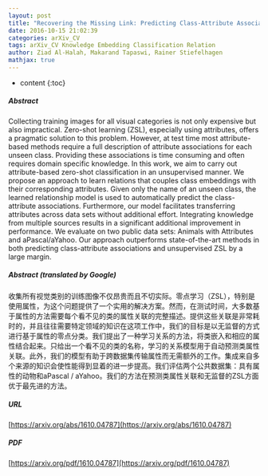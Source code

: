 ```yaml
---
layout: post
title: "Recovering the Missing Link: Predicting Class-Attribute Associations for Unsupervised Zero-Shot Learning"
date: 2016-10-15 21:02:39
categories: arXiv_CV
tags: arXiv_CV Knowledge Embedding Classification Relation
author: Ziad Al-Halah, Makarand Tapaswi, Rainer Stiefelhagen
mathjax: true
---
```


* content
{:toc}

##### Abstract
Collecting training images for all visual categories is not only expensive but also impractical. Zero-shot learning (ZSL), especially using attributes, offers a pragmatic solution to this problem. However, at test time most attribute-based methods require a full description of attribute associations for each unseen class. Providing these associations is time consuming and often requires domain specific knowledge. In this work, we aim to carry out attribute-based zero-shot classification in an unsupervised manner. We propose an approach to learn relations that couples class embeddings with their corresponding attributes. Given only the name of an unseen class, the learned relationship model is used to automatically predict the class-attribute associations. Furthermore, our model facilitates transferring attributes across data sets without additional effort. Integrating knowledge from multiple sources results in a significant additional improvement in performance. We evaluate on two public data sets: Animals with Attributes and aPascal/aYahoo. Our approach outperforms state-of-the-art methods in both predicting class-attribute associations and unsupervised ZSL by a large margin.

##### Abstract (translated by Google)
收集所有视觉类别的训练图像不仅昂贵而且不切实际。零点学习（ZSL），特别是使用属性，为这个问题提供了一个实用的解决方案。然而，在测试时间，大多数基于属性的方法需要每个看不见的类的属性关联的完整描述。提供这些关联是非常耗时的，并且往往需要特定领域的知识在这项工作中，我们的目标是以无监督的方式进行基于属性的零点分类。我们提出了一种学习关系的方法，将类嵌入和相应的属性结合起来。只给出一个看不见的类的名称，学习的关系模型用于自动预测类属性关联。此外，我们的模型有助于跨数据集传输属性而无需额外的工作。集成来自多个来源的知识会使性能得到显着的进一步提高。我们评估两个公共数据集：具有属性的动物和aPascal / aYahoo。我们的方法在预测类属性关联和无监督的ZSL方面优于最先进的方法。

##### URL
[https://arxiv.org/abs/1610.04787](https://arxiv.org/abs/1610.04787)

##### PDF
[https://arxiv.org/pdf/1610.04787](https://arxiv.org/pdf/1610.04787)

